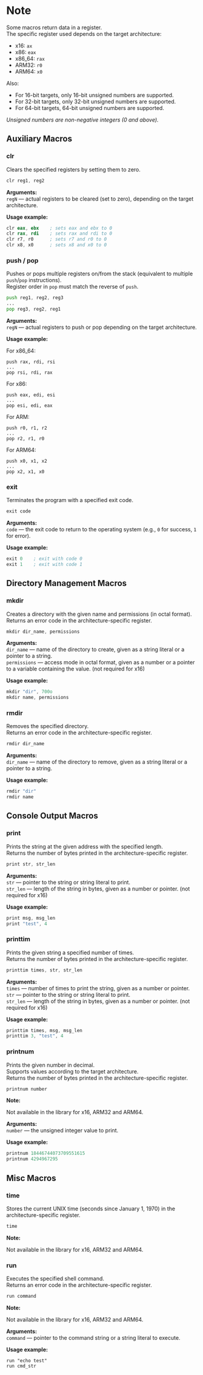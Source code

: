 # Note

Some macros return data in a register.</br>
The specific register used depends on the target architecture:

- x16:    `ax`
- x86:    `eax`  
- x86_64: `rax`  
- ARM32:  `r0`  
- ARM64:  `x0`

Also:  
- For 16-bit targets, only 16-bit unsigned numbers are supported.
- For 32-bit targets, only 32-bit unsigned numbers are supported.
- For 64-bit targets, 64-bit unsigned numbers are supported.

*Unsigned numbers are non-negative integers (0 and above).*



## Auxiliary Macros

### clr
Clears the specified registers by setting them to zero.

```asm
clr reg1, reg2
```


**Arguments:**</br>
`regN` — actual registers to be cleared (set to zero), depending on the target architecture.


**Usage example:**

```asm
clr eax, ebx    ; sets eax and ebx to 0
clr rax, rdi    ; sets rax and rdi to 0
clr r7, r0      ; sets r7 and r0 to 0
clr x8, x0      ; sets x8 and x0 to 0
```



### push / pop  
Pushes or pops multiple registers on/from the stack (equivalent to multiple `push`/`pop` instructions).</br>
Register order in `pop` must match the reverse of `push`.

```asm
push reg1, reg2, reg3
...
pop reg3, reg2, reg1
```


**Arguments:**</br>
`regN` — actual registers to push or pop depending on the target architecture.


**Usage example:**

For x86_64:
```
push rax, rdi, rsi
...
pop rsi, rdi, rax
```

For x86:
```
push eax, edi, esi
...
pop esi, edi, eax
```

For ARM:
```
push r0, r1, r2
...
pop r2, r1, r0
```

For ARM64:
```
push x0, x1, x2
...
pop x2, x1, x0
```



### exit
Terminates the program with a specified exit code.

```asm
exit code
```


**Arguments:**</br>
`code` — the exit code to return to the operating system (e.g., `0` for success, `1` for error).


**Usage example:**

```asm
exit 0    ; exit with code 0 
exit 1    ; exit with code 1
```



## Directory Management Macros

### mkdir
Creates a directory with the given name and permissions (in octal format).</br>
Returns an error code in the architecture-specific register.

```asm
mkdir dir_name, permissions
```


**Arguments:**</br>
`dir_name` — name of the directory to create, given as a string literal or a pointer to a string.</br>
`permissions` — access mode in octal format, given as a number or a pointer to a variable containing the value. (not required for x16)


**Usage example:**

```asm
mkdir "dir", 700o
mkdir name, permissions
```



### rmdir
Removes the specified directory.</br>
Returns an error code in the architecture-specific register.

```asm
rmdir dir_name
```


**Arguments:**</br>
`dir_name` — name of the directory to remove, given as a string literal or a pointer to a string.


**Usage example:**

```asm
rmdir "dir"
rmdir name
```



## Console Output Macros

### print
Prints the string at the given address with the specified length.</br>
Returns the number of bytes printed in the architecture-specific register.

```asm
print str, str_len
```


**Arguments:**  
`str` — pointer to the string or string literal to print.</br>
`str_len` — length of the string in bytes, given as a number or pointer. (not required for x16)


**Usage example:**

```asm
print msg, msg_len
print "test", 4
```



### printtim  
Prints the given string a specified number of times.</br>
Returns the number of bytes printed in the architecture-specific register.

```asm
printtim times, str, str_len
```


**Arguments:**</br>
`times` — number of times to print the string, given as a number or pointer.</br>
`str` — pointer to the string or string literal to print.</br>
`str_len` — length of the string in bytes, given as a number or pointer. (not required for x16)


**Usage example:**

```asm
printtim times, msg, msg_len  
printtim 3, "test", 4
```



### printnum  
Prints the given number in decimal.</br>
Supports values according to the target architecture.</br>
Returns the number of bytes printed in the architecture-specific register.

```asm
printnum number
```

**Note:**

Not available in the library for x16, ARM32 and ARM64.


**Arguments:**</br>
`number` — the unsigned integer value to print.


**Usage example:**

```asm
printnum 18446744073709551615
printnum 4294967295
```



## Misc Macros

### time
Stores the current UNIX time (seconds since January 1, 1970) in the architecture-specific register.

```asm
time
```

**Note:**

Not available in the library for x16, ARM32 and ARM64.



### run
Executes the specified shell command.</br>
Returns an error code in the architecture-specific register.

```asm
run command
```


**Note:**

Not available in the library for x16, ARM32 and ARM64.


**Arguments:**</br>
`command` — pointer to the command string or a string literal to execute.


**Usage example:**

```
run "echo test"
run cmd_str
```